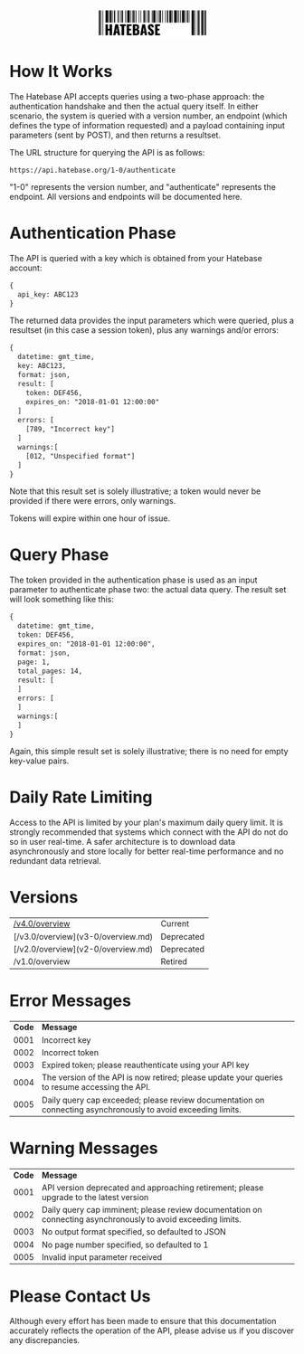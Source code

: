 <center><a href='https://hatebase.org'><img src="logo.png" width="200" ></a></center>

# How It Works

The Hatebase API accepts queries using a two-phase approach: the authentication handshake and then the actual query itself. In either scenario, the system is queried with a version number, an endpoint (which defines the type of information requested) and a payload containing input parameters (sent by POST), and then returns a resultset.

The URL structure for querying the API is as follows:

```
https://api.hatebase.org/1-0/authenticate
```

"1-0" represents the version number, and "authenticate" represents the endpoint. All versions and endpoints will be documented here.

# Authentication Phase

The API is queried with a key which is obtained from your Hatebase account:

```
{
  api_key: ABC123
}
```

The returned data provides the input parameters which were queried, plus a resultset (in this case a session token), plus any warnings and/or errors:


```
{
  datetime: gmt_time,
  key: ABC123,
  format: json,
  result: [
    token: DEF456,
    expires_on: "2018-01-01 12:00:00"
  ]
  errors: [
    [789, "Incorrect key"]
  ]
  warnings:[
    [012, "Unspecified format"]
  ]
}
```

Note that this result set is solely illustrative; a token would never be provided if there were errors, only warnings.

Tokens will expire within one hour of issue.

# Query Phase

The token provided in the authentication phase is used as an input parameter to authenticate phase two: the actual data query. The result set will look something like this:


```
{
  datetime: gmt_time,
  token: DEF456,
  expires_on: "2018-01-01 12:00:00",
  format: json,
  page: 1,
  total_pages: 14,
  result: [
  ]
  errors: [
  ]
  warnings:[
  ]
}
```

Again, this simple result set is solely illustrative; there is no need for empty key-value pairs.

# Daily Rate Limiting

Access to the API is limited by your plan's maximum daily query limit. It is strongly recommended that systems which connect with the API do not do so in user real-time. A safer architecture is to download data asynchronously and store locally for better real-time performance and no redundant data retrieval.

# Versions

<table>
  <tr>
  <td><a href='v4-0/overview.md'>/v4.0/overview</a></td>
  <td>Current</td>
  </tr>
  <tr>
  <td>[/v3.0/overview](v3-0/overview.md)</td>
  <td>Deprecated</td>
  </tr>
  <tr>
  <td>[/v2.0/overview](v2-0/overview.md)</td>
  <td>Deprecated</td>
  </tr>
  <tr>
  <td>/v1.0/overview</td>
  <td>Retired</td>
  </tr>
</table>

# Error Messages

<table>
  <tr>
  <td><b>Code</b></td>
  <td><b>Message</b></td>
  </tr>
  <tr>
  <td>0001</td>
  <td>Incorrect key</td>
  </tr>
  <tr>
  <td>0002</td>
  <td>Incorrect token</td>
  </tr>
  <tr>
  <td>0003</td>
  <td>Expired token; please reauthenticate using your API key</td>
  </tr>
  <tr>
  <td>0004</td>
  <td>The version of the API is now retired; please update your queries to resume accessing the API.</td>
  </tr>
  <tr>
  <td>0005</td>
  <td>Daily query cap exceeded; please review documentation on connecting asynchronously to avoid exceeding limits.</td>
  </tr>
</table>

# Warning Messages

<table>
  <tr>
  <td><b>Code</b></td>
  <td><b>Message</b></td>
  </tr>
  <tr>
  <td>0001</td>
  <td>API version deprecated and approaching retirement; please upgrade to the latest version</td>
  </tr>
  <tr>
  <td>0002</td>
  <td>Daily query cap imminent; please review documentation on connecting asynchronously to avoid exceeding limits.</td>
  </tr>
  <tr>
  <td>0003</td>
  <td>No output format specified, so defaulted to JSON</td>
  </tr>
  <tr>
  <td>0004</td>
  <td>No page number specified, so defaulted to 1</td>
  </tr>
  <tr>
  <td>0005</td>
  <td>Invalid input parameter received</td>
  </tr>
</table>

# Please Contact Us

Although every effort has been made to ensure that this documentation accurately reflects the operation of the API, please advise us if you discover any discrepancies.
